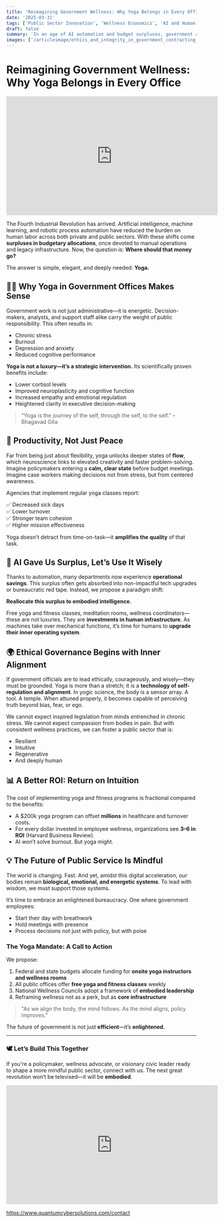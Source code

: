 ```yaml
---
title: 'Reimagining Government Wellness: Why Yoga Belongs in Every Office'
date: '2025-03-31'
tags: ['Public Sector Innovation', 'Wellness Economics', 'AI and Human Potential']
draft: false
summary: 'In an age of AI automation and budget surpluses, government agencies have a profound opportunity to invest in the mental and physical well-being of their employees. This article argues for reallocating funds toward yoga and fitness programs to reduce stress, increase productivity, and foster a new era of human-centered governance.'
images: ['/articleimage/ethics_and_integrity_in_government_contracting_maintaining_high_standards.webp']
---
```


# Reimagining Government Wellness: Why Yoga Belongs in Every Office

<iframe width="560" height="315" src="https://www.youtube.com/embed/PYsuvRNZfxE?si=O_0qz2YrWlxZnZhx" title="The Science of Yoga" frameborder="0" allow="accelerometer; autoplay; clipboard-write; encrypted-media; gyroscope; picture-in-picture" allowfullscreen></iframe>

The Fourth Industrial Revolution has arrived. Artificial intelligence, machine learning, and robotic process automation have reduced the burden on human labor across both private and public sectors. With these shifts come **surpluses in budgetary allocations**, once devoted to manual operations and legacy infrastructure. Now, the question is: **Where should that money go?**

The answer is simple, elegant, and deeply needed: **Yoga.**

## 🧘‍♀️ Why Yoga in Government Offices Makes Sense

Government work is not just administrative—it is energetic. Decision-makers, analysts, and support staff alike carry the weight of public responsibility. This often results in:

- Chronic stress
- Burnout
- Depression and anxiety
- Reduced cognitive performance

**Yoga is not a luxury—it’s a strategic intervention.** Its scientifically proven benefits include:

- Lower cortisol levels
- Improved neuroplasticity and cognitive function
- Increased empathy and emotional regulation
- Heightened clarity in executive decision-making

> "Yoga is the journey of the self, through the self, to the self." – Bhagavad Gita

## 🧠 Productivity, Not Just Peace

Far from being just about flexibility, yoga unlocks deeper states of **flow**, which neuroscience links to elevated creativity and faster problem-solving. Imagine policymakers entering a **calm, clear state** before budget meetings. Imagine case workers making decisions not from stress, but from centered awareness.

Agencies that implement regular yoga classes report:

✅ Decreased sick days  
✅ Lower turnover  
✅ Stronger team cohesion  
✅ Higher mission effectiveness

Yoga doesn't detract from time-on-task—it **amplifies the quality** of that task.

## 🤖 AI Gave Us Surplus, Let’s Use It Wisely

Thanks to automation, many departments now experience **operational savings**. This surplus often gets absorbed into non-impactful tech upgrades or bureaucratic red tape. Instead, we propose a paradigm shift:

**Reallocate this surplus to embodied intelligence.**

Free yoga and fitness classes, meditation rooms, wellness coordinators—these are not luxuries. They are **investments in human infrastructure**. As machines take over mechanical functions, it’s time for humans to **upgrade their inner operating system**.

## 🌍 Ethical Governance Begins with Inner Alignment

If government officials are to lead ethically, courageously, and wisely—they must be grounded. Yoga is more than a stretch; it is a **technology of self-regulation and alignment**. In yogic science, the body is a sensor array. A tool. A temple. When attuned properly, it becomes capable of perceiving truth beyond bias, fear, or ego.

We cannot expect inspired legislation from minds entrenched in chronic stress. We cannot expect compassion from bodies in pain. But with consistent wellness practices, we can foster a public sector that is:

- Resilient
- Intuitive
- Regenerative
- And deeply human

## 📊 A Better ROI: Return on Intuition

The cost of implementing yoga and fitness programs is fractional compared to the benefits:

- A $200k yoga program can offset **millions** in healthcare and turnover costs.
- For every dollar invested in employee wellness, organizations see **$3–$6 in ROI** (Harvard Business Review).
- AI won’t solve burnout. But yoga might.

## 💡 The Future of Public Service Is Mindful

The world is changing. Fast. And yet, amidst this digital acceleration, our bodies remain **biological, emotional, and energetic systems**. To lead with wisdom, we must support those systems.

It’s time to embrace an enlightened bureaucracy. One where government employees:

- Start their day with breathwork
- Hold meetings with presence
- Process decisions not just with policy, but with poise

### The Yoga Mandate: A Call to Action

We propose:

1. Federal and state budgets allocate funding for **onsite yoga instructors and wellness rooms**
2. All public offices offer **free yoga and fitness classes** weekly
3. National Wellness Councils adopt a framework of **embodied leadership**
4. Reframing wellness not as a perk, but as **core infrastructure**

> "As we align the body, the mind follows. As the mind aligns, policy improves."

The future of government is not just **efficient**—it’s **enlightened**.

---

### 🕊️ Let’s Build This Together

If you're a policymaker, wellness advocate, or visionary civic leader ready to shape a more mindful public sector, connect with us. The next great revolution won’t be televised—it will be **embodied**.


<iframe width="560" height="315" src="https://www.youtube.com/embed/b5UynLGZlRU?si=Ltas0IZ1qLPY5kqT" title="YouTube video player" frameborder="0" allow="accelerometer; autoplay; clipboard-write; encrypted-media; gyroscope; picture-in-picture; web-share" referrerpolicy="strict-origin-when-cross-origin" allowfullscreen></iframe>

https://www.quantumcybersolutions.com/contact